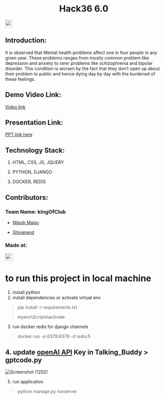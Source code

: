 <h1  align="center">Hack36 6.0</h1>

<p  align="center">

</p>

<a  href="https://hack36.com">  <img  src="https://i.postimg.cc/RFFWF4vg/built-at-hack.jpg"  height=24px>  </a>

## Introduction:
It is observed that Mental health problems affect one in four people in any given year. These problems ranges from mostly common problem like depression and anxiety to rarer problems like schizophrenia and bipolar disorder.
This condition is worsen by the fact that they don’t open up about their problem to public and hence dying day by day with the burdened of these feelings.

## Demo Video Link:

<a  href="https://youtu.be/RLTCSBdGA_s">Video link</a>

## Presentation Link:

<a  href="https://github.com/Nileshmalav/Mental-Health-Project/blob/master/Hack36_%20Presentation%20file.pptx"> PPT link here </a>


## Technology Stack:

1) HTML, CSS, JS, JQUERY

2) PYTHON, DJANGO

3) DOCKER, REDIS

## Contributors:

### Team Name: kingOfClub  

* [Nilesh Malav](https://github.com/Nileshmalav)

* [Shivanand](https://github.com/pinnacle20)

 
### Made at:

<a  href="https://hack36.com">  <img  src="https://i.postimg.cc/RFFWF4vg/built-at-hack.jpg"  height=24px>  </a>


# to run this project in local machine

1. install python 
2. install dependencies  or activate virtual env
> pip install -r requirements.txt 

> myenv\Scripts\activate
3. run docker redis for django channels
>docker run -p 6379:6379 -d redis:5
## 4. update [openAI API](https://platform.openai.com/docs/api-reference) Key in Talking_Buddy > gptcode.py
![Screenshot (1252)](https://user-images.githubusercontent.com/76725762/227751467-83983727-1a38-4b47-8393-264a199c6546.png)

5. run application
> python manage.py runserver 



